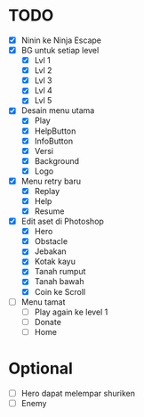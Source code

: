# TODO

- [x] Ninin ke Ninja Escape 
- [x] BG untuk setiap level
  - [x] Lvl 1
  - [x] Lvl 2
  - [x] Lvl 3
  - [x] Lvl 4
  - [x] Lvl 5
- [x] Desain menu utama
  - [x] Play
  - [x] HelpButton
  - [x] InfoButton
  - [x] Versi
  - [x] Background
  - [x] Logo
- [x] Menu retry baru
  - [x] Replay
  - [x] Help
  - [x] Resume
- [x] Edit aset di Photoshop
  - [x] Hero
  - [x] Obstacle
  - [x] Jebakan
  - [x] Kotak kayu
  - [x] Tanah rumput
  - [x] Tanah bawah
  - [x] Coin ke Scroll
- [ ] Menu tamat
  - [ ] Play again ke level 1
  - [ ] Donate
  - [ ] Home

# Optional

- [ ] Hero dapat melempar shuriken
- [ ] Enemy
